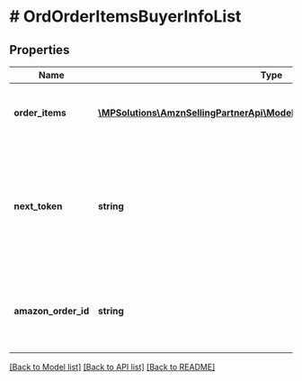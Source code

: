 # # OrdOrderItemsBuyerInfoList

## Properties

Name | Type | Description | Notes
------------ | ------------- | ------------- | -------------
**order_items** | [**\MPSolutions\AmznSellingPartnerApi\Models\Orders\OrdOrderItemBuyerInfo[]**](OrdOrderItemBuyerInfo.md) | A single order item&#39;s buyer information list. |
**next_token** | **string** | When present and not empty, pass this string token in the next request to return the next response page. | [optional]
**amazon_order_id** | **string** | An Amazon-defined order identifier, in 3-7-7 format. |

[[Back to Model list]](../../README.md#models) [[Back to API list]](../../README.md#endpoints) [[Back to README]](../../README.md)
